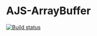 # AJS-ArrayBuffer

[![Build status](https://ci.appveyor.com/api/projects/status/y2pcwsw4g2xvv4pc?svg=true)](https://ci.appveyor.com/project/anna-yeddi/ajs-arraybuffer)
